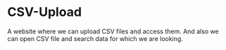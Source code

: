# CSV-Upload
A website where we can upload CSV files and access them. And also we can open CSV file and search data for which we are looking.
